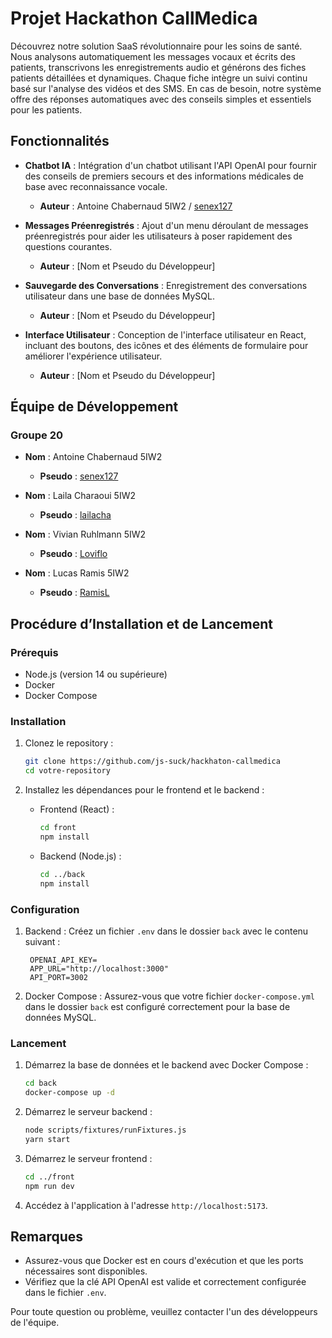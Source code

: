 # Projet Hackathon CallMedica

Découvrez notre solution SaaS révolutionnaire pour les soins de santé. Nous analysons automatiquement les messages vocaux et écrits des patients, transcrivons les enregistrements audio et générons des fiches patients détaillées et dynamiques. Chaque fiche intègre un suivi continu basé sur l'analyse des vidéos et des SMS. En cas de besoin, notre système offre des réponses automatiques avec des conseils simples et essentiels pour les patients.

## Fonctionnalités

- **Chatbot IA** : Intégration d'un chatbot utilisant l'API OpenAI pour fournir des conseils de premiers secours et des informations médicales de base avec reconnaissance vocale.
  - **Auteur** : Antoine Chabernaud 5IW2 / [senex127](https://github.com/senex127) 

- **Messages Préenregistrés** : Ajout d'un menu déroulant de messages préenregistrés pour aider les utilisateurs à poser rapidement des questions courantes.
  - **Auteur** : [Nom et Pseudo du Développeur]

- **Sauvegarde des Conversations** : Enregistrement des conversations utilisateur dans une base de données MySQL.
  - **Auteur** : [Nom et Pseudo du Développeur]

- **Interface Utilisateur** : Conception de l'interface utilisateur en React, incluant des boutons, des icônes et des éléments de formulaire pour améliorer l'expérience utilisateur.
  - **Auteur** : [Nom et Pseudo du Développeur]

## Équipe de Développement

### Groupe 20

- **Nom** : Antoine Chabernaud 5IW2  
  - **Pseudo** : [senex127](https://github.com/senex127)

- **Nom** : Laila Charaoui 5IW2  
  - **Pseudo** : [lailacha](https://github.com/lailacha)
  
- **Nom** : Vivian Ruhlmann 5IW2  
  - **Pseudo** : [Loviflo](https://github.com/Loviflo)

- **Nom** : Lucas Ramis 5IW2  
  - **Pseudo** : [RamisL](https://github.com/RamisL)

## Procédure d’Installation et de Lancement

### Prérequis

- Node.js (version 14 ou supérieure)
- Docker
- Docker Compose

### Installation

1. Clonez le repository :
   ```bash
   git clone https://github.com/js-suck/hackhaton-callmedica
   cd votre-repository
   ```

2. Installez les dépendances pour le frontend et le backend :

   - Frontend (React) :
     ```bash
     cd front
     npm install
     ```

   - Backend (Node.js) :
     ```bash
     cd ../back
     npm install
     ```

### Configuration

1. Backend : Créez un fichier `.env` dans le dossier `back` avec le contenu suivant :
   ```env
    OPENAI_API_KEY=
    APP_URL="http://localhost:3000"
    API_PORT=3002

   ```

2. Docker Compose : Assurez-vous que votre fichier `docker-compose.yml` dans le dossier `back` est configuré correctement pour la base de données MySQL.

### Lancement

1. Démarrez la base de données et le backend avec Docker Compose :
   ```bash
   cd back
   docker-compose up -d
   ```

2. Démarrez le serveur backend :
   ```bash
   node scripts/fixtures/runFixtures.js
   yarn start
   ```

3. Démarrez le serveur frontend :
   ```bash
   cd ../front
   npm run dev
   ```

4. Accédez à l'application à l'adresse `http://localhost:5173`.

## Remarques

- Assurez-vous que Docker est en cours d'exécution et que les ports nécessaires sont disponibles.
- Vérifiez que la clé API OpenAI est valide et correctement configurée dans le fichier `.env`.

Pour toute question ou problème, veuillez contacter l'un des développeurs de l'équipe.
